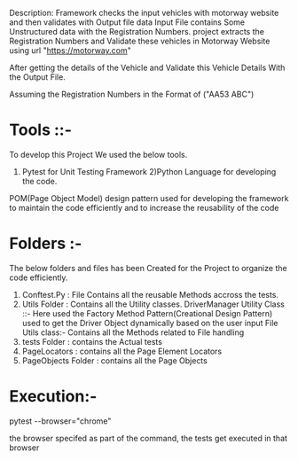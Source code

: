 Description:
 Framework checks the input vehicles  with motorway website and then validates 
 with Output file data
 Input File contains Some Unstructured data with the Registration Numbers. 
 project extracts the Registration Numbers and Validate these vehicles in Motorway
 Website using url "https://motorway.com"

After  getting the details of the Vehicle and Validate this 
Vehicle Details With the Output File.

Assuming the Registration Numbers in the Format of ("AA53 ABC")

Tools ::-
=========
To develop this Project We used the below tools.
  1) Pytest for Unit Testing Framework
  2)Python Language for developing the code.

POM(Page Object Model)  design pattern used for developing the framework to maintain
the code efficiently and to increase the reusability of the code

Folders :-
========
The below folders and files has been Created for the Project to organize the code 
efficiently.

1) Conftest.Py : File Contains all the reusable Methods accross the tests.
2) Utils Folder : Contains all the Utility classes.
   DriverManager Utility Class ::-
     Here used the Factory Method Pattern(Creational Design Pattern) used to 
     get the Driver Object dynamically based on the user input
   File Utils class:-
     Contains all the Methods related to File handling
3) tests Folder : contains the Actual tests
4) PageLocators : contains all the Page Element Locators
5) PageObjects Folder : contains all the Page Objects

Execution:-
==========
 pytest --browser="chrome"

 the browser  specifed as part of the command, the tests get executed in that
browser
 
 
